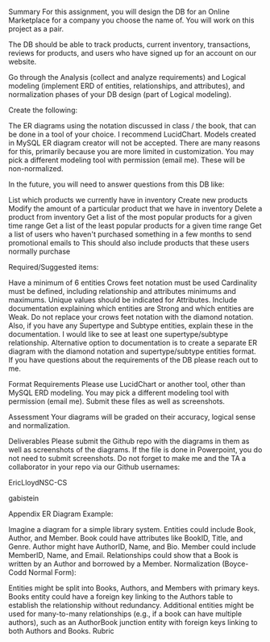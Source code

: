Summary
For this assignment, you will design the DB for an Online Marketplace for a company you choose the name of. You will work on this project as a pair.



The DB should be able to track products, current inventory, transactions, reviews for products, and users who have signed up for an account on our website.

Go through the Analysis (collect and analyze requirements) and Logical modeling (implement ERD of entities, relationships, and attributes), and normalization phases of your DB design (part of Logical modeling).



Create the following:

The ER diagrams using the notation discussed in class / the book, that can be done in a tool of your choice. I recommend LucidChart. Models created in MySQL ER diagram creator will not be accepted. There are many reasons for this, primarily because you are more limited in customization. You may pick a different modeling tool with permission (email me). These will be non-normalized.


In the future, you will need to answer questions from this DB like:

List which products we currently have in inventory
Create new products
Modify the amount of a particular product that we have in inventory
Delete a product from inventory
Get a list of the most popular products for a given time range
Get a list of the least popular products for a given time range
Get a list of users who haven't purchased something in a few months to send promotional emails to
This should also include products that these users normally purchase


Required/Suggested items:

Have a minimum of 6 entities
Crows feet notation must be used
Cardinality must be defined, including relationship and attributes minimums and maximums.
Unique values should be indicated for Attributes.
Include documentation explaining which entities are Strong and which entities are Weak. Do not replace your crows feet notation with the diamond notation. Also, if you have any Supertype and Subtype entities, explain these in the documentation. I would like to see at least one supertype/subtype relationship.
Alternative option to documentation is to create a separate ER diagram with the diamond notation and supertype/subtype entities format.
If you have questions about the requirements of the DB please reach out to me.



Format Requirements
Please use LucidChart or another tool, other than MySQL ERD modeling. You may pick a different modeling tool with permission (email me). Submit these files as well as screenshots.


Assessment
Your diagrams will be graded on their accuracy, logical sense and normalization.



Deliverables
Please submit the Github repo with the diagrams in them as well as screenshots of the diagrams. If the file is done in Powerpoint, you do not need to submit screenshots.
Do not forget to make me and the TA a collaborator in your repo via our Github usernames:

EricLloydNSC-CS

gabistein



Appendix
ER Diagram Example:

Imagine a diagram for a simple library system.
Entities could include Book, Author, and Member.
Book could have attributes like BookID, Title, and Genre.
Author might have AuthorID, Name, and Bio.
Member could include MemberID, Name, and Email.
Relationships could show that a Book is written by an Author and borrowed by a Member.
Normalization (Boyce-Codd Normal Form):

Entities might be split into Books, Authors, and Members with primary keys.
Books entity could have a foreign key linking to the Authors table to establish the relationship without redundancy.
Additional entities might be used for many-to-many relationships (e.g., if a book can have multiple authors), such as an AuthorBook junction entity with foreign keys linking to both Authors and Books.
Rubric
